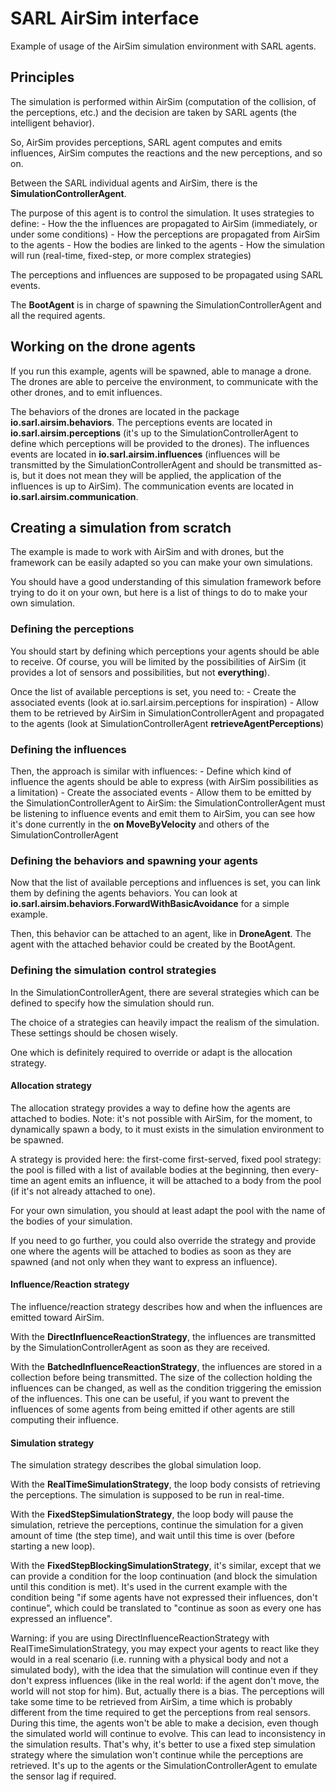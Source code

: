 # SARL AirSim interface

Example of usage of the AirSim simulation environment with SARL agents.

## Principles

The simulation is performed within AirSim (computation of the collision, of the perceptions, etc.) and
the decision are taken by SARL agents (the intelligent behavior).

So, AirSim provides perceptions, SARL agent computes and emits influences, AirSim computes the reactions and the new perceptions,
and so on. 

Between the SARL individual agents and AirSim, there is the **SimulationControllerAgent**.

The purpose of this agent is to control the simulation. It uses strategies to define:
	- How the the influences are propagated to AirSim (immediately, or under some conditions)
	- How the perceptions are propagated from AirSim to the agents
	- How the bodies are linked to the agents
	- How the simulation will run (real-time, fixed-step, or more complex strategies)
	
The perceptions and influences are supposed to be propagated using SARL events.

The **BootAgent** is in charge of spawning the SimulationControllerAgent and all the required agents. 

## Working on the drone agents

If you run this example, agents will be spawned, able to manage a drone.
The drones are able to perceive the environment, to communicate with the other drones, and to emit influences.

The behaviors of the drones are located in the package **io.sarl.airsim.behaviors**.
The perceptions events are located in **io.sarl.airsim.perceptions** (it's up to the SimulationControllerAgent
to define which perceptions will be provided to the drones).
The influences events are located in **io.sarl.airsim.influences** (influences will be transmitted by
the SimulationControllerAgent and should be transmitted as-is, but it does not mean they will be applied,
the application of the influences is up to AirSim).
The communication events are located in **io.sarl.airsim.communication**.

## Creating a simulation from scratch

The example is made to work with AirSim and with drones, but the framework can be easily adapted so
you can make your own simulations.

You should have a good understanding of this simulation framework before trying to do it on your own,
but here is a list of things to do to make your own simulation. 

### Defining the perceptions

You should start by defining which perceptions your agents should be able to receive.
Of course, you will be limited by the possibilities of AirSim (it provides a lot of sensors and possibilities, but not __everything__).

Once the list of available perceptions is set, you need to:
	- Create the associated events (look at io.sarl.airsim.perceptions for inspiration)
	- Allow them to be retrieved by AirSim in SimulationControllerAgent and propagated to the agents (look at
	  SimulationControllerAgent **retrieveAgentPerceptions**)

### Defining the influences

Then, the approach is similar with influences:
	- Define which kind of influence the agents should be able to express (with AirSim possibilities as a limitation)
	- Create the associated events
	- Allow them to be emitted by the SimulationControllerAgent to AirSim: the SimulationControllerAgent must be listening
	  to influence events and emit them to AirSim, you can see how it's done currently in the **on MoveByVelocity** and others
	  of the SimulationControllerAgent 

### Defining the behaviors and spawning your agents

Now that the list of available perceptions and influences is set, you can link them by defining the agents
behaviors. You can look at **io.sarl.airsim.behaviors.ForwardWithBasicAvoidance** for a simple example.

Then, this behavior can be attached to an agent, like in **DroneAgent**.
The agent with the attached behavior could be created by the BootAgent.

### Defining the simulation control strategies

In the SimulationControllerAgent, there are several strategies which can be defined to specify how the simulation should run.

The choice of a strategies can heavily impact the realism of the simulation. These settings should be chosen wisely.

One which is definitely required to override or adapt is the allocation strategy.

#### Allocation strategy

The allocation strategy provides a way to define how the agents are attached to bodies.
Note: it's not possible with AirSim, for the moment, to dynamically spawn a body, to it must exists in the simulation environment to
be spawned.

A strategy is provided here: the first-come first-served, fixed pool strategy: the pool is filled with a list of available bodies
at the beginning, then every-time an agent emits an influence, it will be attached to a body from the pool (if it's not already
attached to one).

For your own simulation, you should at least adapt the pool with the name of the bodies of your simulation.

If you need to go further, you could also override the strategy and provide one where the agents will be attached to bodies
as soon as they are spawned (and not only when they want to express an influence).

#### Influence/Reaction strategy

The influence/reaction strategy describes how and when the influences are emitted toward AirSim.

With the **DirectInfluenceReactionStrategy**, the influences are transmitted by the SimulationControllerAgent as soon as they are received.

With the **BatchedInfluenceReactionStrategy**, the influences are stored in a collection before being transmitted. The size of the 
collection holding the influences can be changed, as well as the condition triggering the emission of the influences. This one can
be useful, if you want to prevent the influences of some agents from being emitted if other agents are still computing their influence. 

#### Simulation strategy

The simulation strategy describes the global simulation loop.

With the **RealTimeSimulationStrategy**, the loop body consists of retrieving the perceptions. The simulation is supposed to be run in real-time.

With the **FixedStepSimulationStrategy**, the loop body will pause the simulation, retrieve the perceptions, continue the simulation
for a given amount of time (the step time), and wait until this time is over (before starting a new loop).

With the **FixedStepBlockingSimulationStrategy**, it's similar, except that we can provide a condition for the loop continuation (and 
block the simulation until this condition is met).
It's used in the current example with the condition being "if some agents have not expressed their influences, don't continue", which could be
translated to "continue as soon as every one has expressed an influence".

Warning: if you are using DirectInfluenceReactionStrategy with RealTimeSimulationStrategy, you may expect your agents to react like they would
in a real scenario (i.e. running with a physical body and not a simulated body), with the idea that the simulation will continue even if
they don't express influences (like in the real world: if the agent don't move, the world will not stop for him). But, actually there is a bias.
The perceptions will take some time to be retrieved from AirSim, a time which is probably different from the time required to get the perceptions
from real sensors. During this time, the agents won't be able to make a decision, even though the simulated world will continue to evolve.
This can lead to inconsistency in the simulation results. That's why, it's better to use a fixed step simulation strategy where the simulation
won't continue while the perceptions are retrieved. It's up to the agents or the SimulationControllerAgent to emulate the sensor lag if required.


